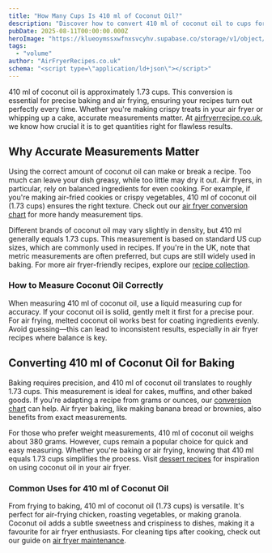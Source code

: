 ```yaml
---
title: "How Many Cups Is 410 ml of Coconut Oil?"
description: "Discover how to convert 410 ml of coconut oil to cups for perfect baking and air frying every time. Get accurate measurements now!"
pubDate: 2025-08-11T00:00:00.000Z
heroImage: "https://klueoymssxwfnxsvcyhv.supabase.co/storage/v1/object/public/md/how-many-cups-is-410-ml-of-coconut-oil-9839ab43.webp"
tags:
  - "volume"
author: "AirFryerRecipes.co.uk"
schema: "<script type=\"application/ld+json\"></script>"
---
```


<p>410 ml of coconut oil is approximately 1.73 cups. This conversion is essential for precise baking and air frying, ensuring your recipes turn out perfectly every time. Whether you're making crispy treats in your air fryer or whipping up a cake, accurate measurements matter. At <a href=https://www.airfryerrecipe.co.uk/>airfryerrecipe.co.uk</a>, we know how crucial it is to get quantities right for flawless results.</p>  

<h2>Why Accurate Measurements Matter</h2>  
<p>Using the correct amount of coconut oil can make or break a recipe. Too much can leave your dish greasy, while too little may dry it out. Air fryers, in particular, rely on balanced ingredients for even cooking. For example, if you're making air-fried cookies or crispy vegetables, 410 ml of coconut oil (1.73 cups) ensures the right texture. Check out our <a href=https://www.airfryerrecipe.co.uk/air-fryer-conversion-chart>air fryer conversion chart</a> for more handy measurement tips.</p>  

<p>Different brands of coconut oil may vary slightly in density, but 410 ml generally equals 1.73 cups. This measurement is based on standard US cup sizes, which are commonly used in recipes. If you're in the UK, note that metric measurements are often preferred, but cups are still widely used in baking. For more air fryer-friendly recipes, explore our <a href=https://www.airfryerrecipe.co.uk/recipes>recipe collection</a>.</p>  

<h3>How to Measure Coconut Oil Correctly</h3>  
<p>When measuring 410 ml of coconut oil, use a liquid measuring cup for accuracy. If your coconut oil is solid, gently melt it first for a precise pour. For air frying, melted coconut oil works best for coating ingredients evenly. Avoid guessing—this can lead to inconsistent results, especially in air fryer recipes where balance is key.</p>  

<h2>Converting 410 ml of Coconut Oil for Baking</h2>  
<p>Baking requires precision, and 410 ml of coconut oil translates to roughly 1.73 cups. This measurement is ideal for cakes, muffins, and other baked goods. If you're adapting a recipe from grams or ounces, our <a href=https://www.airfryerrecipe.co.uk/air-fryer-conversion-chart>conversion chart</a> can help. Air fryer baking, like making banana bread or brownies, also benefits from exact measurements.</p>  

<p>For those who prefer weight measurements, 410 ml of coconut oil weighs about 380 grams. However, cups remain a popular choice for quick and easy measuring. Whether you're baking or air frying, knowing that 410 ml equals 1.73 cups simplifies the process. Visit <a href=https://www.airfryerrecipe.co.uk/recipe-category/dessert>dessert recipes</a> for inspiration on using coconut oil in your air fryer.</p>  

<h3>Common Uses for 410 ml of Coconut Oil</h3>  
<p>From frying to baking, 410 ml of coconut oil (1.73 cups) is versatile. It's perfect for air-frying chicken, roasting vegetables, or making granola. Coconut oil adds a subtle sweetness and crispiness to dishes, making it a favourite for air fryer enthusiasts. For cleaning tips after cooking, check out our guide on <a href=https://www.airfryerrecipe.co.uk/air-fryer-cleaner>air fryer maintenance</a>.</p>